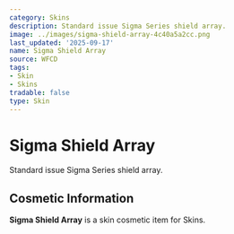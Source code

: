```yaml
---
category: Skins
description: Standard issue Sigma Series shield array.
image: ../images/sigma-shield-array-4c40a5a2cc.png
last_updated: '2025-09-17'
name: Sigma Shield Array
source: WFCD
tags:
- Skin
- Skins
tradable: false
type: Skin
---
```


# Sigma Shield Array

Standard issue Sigma Series shield array.

## Cosmetic Information

**Sigma Shield Array** is a skin cosmetic item for Skins.

